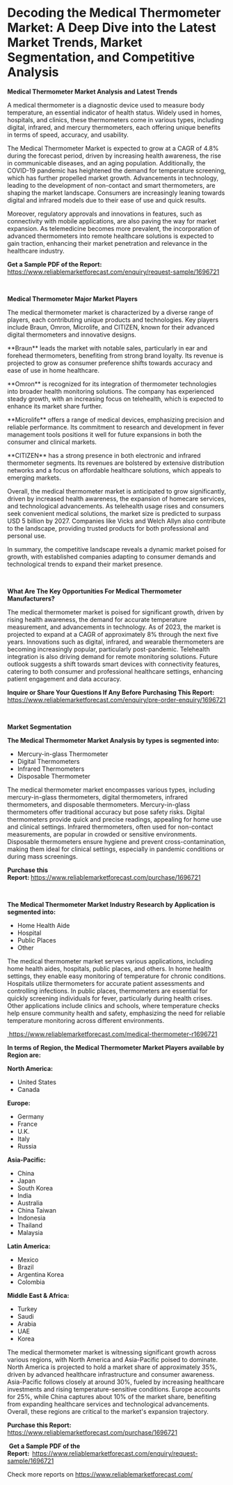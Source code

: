 <p><h1>Decoding the Medical Thermometer Market: A Deep Dive into the Latest Market Trends, Market Segmentation, and Competitive Analysis</h1></p><p><strong>Medical Thermometer Market Analysis and Latest Trends</strong></p>
<p><p>A medical thermometer is a diagnostic device used to measure body temperature, an essential indicator of health status. Widely used in homes, hospitals, and clinics, these thermometers come in various types, including digital, infrared, and mercury thermometers, each offering unique benefits in terms of speed, accuracy, and usability.</p><p>The Medical Thermometer Market is expected to grow at a CAGR of 4.8% during the forecast period, driven by increasing health awareness, the rise in communicable diseases, and an aging population. Additionally, the COVID-19 pandemic has heightened the demand for temperature screening, which has further propelled market growth. Advancements in technology, leading to the development of non-contact and smart thermometers, are shaping the market landscape. Consumers are increasingly leaning towards digital and infrared models due to their ease of use and quick results.</p><p>Moreover, regulatory approvals and innovations in features, such as connectivity with mobile applications, are also paving the way for market expansion. As telemedicine becomes more prevalent, the incorporation of advanced thermometers into remote healthcare solutions is expected to gain traction, enhancing their market penetration and relevance in the healthcare industry.</p></p>
<p><strong>Get a Sample PDF of the Report:&nbsp;</strong> <a href="https://www.reliablemarketforecast.com/enquiry/request-sample/1696721?utm_campaign=2721&utm_medium=2&utm_source=Github&utm_content=ia&utm_term=27032025&utm_id=medical-thermometer">https://www.reliablemarketforecast.com/enquiry/request-sample/1696721</a></p>
<p>&nbsp;</p>
<p><strong>Medical Thermometer Major Market Players</strong></p>
<p><p>The medical thermometer market is characterized by a diverse range of players, each contributing unique products and technologies. Key players include Braun, Omron, Microlife, and CITIZEN, known for their advanced digital thermometers and innovative designs. </p><p>**Braun** leads the market with notable sales, particularly in ear and forehead thermometers, benefiting from strong brand loyalty. Its revenue is projected to grow as consumer preference shifts towards accuracy and ease of use in home healthcare.</p><p>**Omron** is recognized for its integration of thermometer technologies into broader health monitoring solutions. The company has experienced steady growth, with an increasing focus on telehealth, which is expected to enhance its market share further.</p><p>**Microlife** offers a range of medical devices, emphasizing precision and reliable performance. Its commitment to research and development in fever management tools positions it well for future expansions in both the consumer and clinical markets.</p><p>**CITIZEN** has a strong presence in both electronic and infrared thermometer segments. Its revenues are bolstered by extensive distribution networks and a focus on affordable healthcare solutions, which appeals to emerging markets.</p><p>Overall, the medical thermometer market is anticipated to grow significantly, driven by increased health awareness, the expansion of homecare services, and technological advancements. As telehealth usage rises and consumers seek convenient medical solutions, the market size is predicted to surpass USD 5 billion by 2027. Companies like Vicks and Welch Allyn also contribute to the landscape, providing trusted products for both professional and personal use.</p><p>In summary, the competitive landscape reveals a dynamic market poised for growth, with established companies adapting to consumer demands and technological trends to expand their market presence.</p></p>
<p>&nbsp;</p>
<p><strong>What Are The Key Opportunities For Medical Thermometer Manufacturers?</strong></p>
<p><p>The medical thermometer market is poised for significant growth, driven by rising health awareness, the demand for accurate temperature measurement, and advancements in technology. As of 2023, the market is projected to expand at a CAGR of approximately 8% through the next five years. Innovations such as digital, infrared, and wearable thermometers are becoming increasingly popular, particularly post-pandemic. Telehealth integration is also driving demand for remote monitoring solutions. Future outlook suggests a shift towards smart devices with connectivity features, catering to both consumer and professional healthcare settings, enhancing patient engagement and data accuracy.</p></p>
<p><strong>Inquire or Share Your Questions If Any Before Purchasing This Report:</strong> <a href="https://www.reliablemarketforecast.com/enquiry/pre-order-enquiry/1696721?utm_campaign=2721&utm_medium=2&utm_source=Github&utm_content=ia&utm_term=27032025&utm_id=medical-thermometer">https://www.reliablemarketforecast.com/enquiry/pre-order-enquiry/1696721</a></p>
<p>&nbsp;</p>
<p><strong>Market Segmentation</strong></p>
<p><strong>The Medical Thermometer Market Analysis by types is segmented into:</strong></p>
<p><ul><li>Mercury-in-glass Thermometer</li><li>Digital Thermometers</li><li>Infrared Thermometers</li><li>Disposable Thermometer</li></ul></p>
<p><p>The medical thermometer market encompasses various types, including mercury-in-glass thermometers, digital thermometers, infrared thermometers, and disposable thermometers. Mercury-in-glass thermometers offer traditional accuracy but pose safety risks. Digital thermometers provide quick and precise readings, appealing for home use and clinical settings. Infrared thermometers, often used for non-contact measurements, are popular in crowded or sensitive environments. Disposable thermometers ensure hygiene and prevent cross-contamination, making them ideal for clinical settings, especially in pandemic conditions or during mass screenings.</p></p>
<p><strong>Purchase this Report:&nbsp;</strong><a href="https://www.reliablemarketforecast.com/purchase/1696721?utm_campaign=2721&utm_medium=2&utm_source=Github&utm_content=ia&utm_term=27032025&utm_id=medical-thermometer">https://www.reliablemarketforecast.com/purchase/1696721</a></p>
<p>&nbsp;</p>
<p><strong>The Medical Thermometer Market Industry Research by Application is segmented into:</strong></p>
<p><ul><li>Home Health Aide</li><li>Hospital</li><li>Public Places</li><li>Other</li></ul></p>
<p><p>The medical thermometer market serves various applications, including home health aides, hospitals, public places, and others. In home health settings, they enable easy monitoring of temperature for chronic conditions. Hospitals utilize thermometers for accurate patient assessments and controlling infections. In public places, thermometers are essential for quickly screening individuals for fever, particularly during health crises. Other applications include clinics and schools, where temperature checks help ensure community health and safety, emphasizing the need for reliable temperature monitoring across different environments.</p></p>
<p><a href="https://www.reliablemarketforecast.com/medical-thermometer-r1696721?utm_campaign=2721&utm_medium=2&utm_source=Github&utm_content=ia&utm_term=27032025&utm_id=medical-thermometer">&nbsp;https://www.reliablemarketforecast.com/medical-thermometer-r1696721</a></p>
<p><strong>In terms of Region, the Medical Thermometer Market Players available by Region are:</strong></p>
<p>
    <p> <strong> North America: </strong>
        <ul>
            <li>United States</li>
            <li>Canada</li>
        </ul>
        </p> 
    <p> <strong> Europe: </strong>
        <ul>
            <li>Germany</li>
            <li>France</li>
            <li>U.K.</li>
            <li>Italy</li>
            <li>Russia</li>
        </ul>
        </p> 
    <p> <strong> Asia-Pacific: </strong>
        <ul>
            <li>China</li>
            <li>Japan</li>
            <li>South Korea</li>
            <li>India</li>
            <li>Australia</li>
            <li>China Taiwan</li>
            <li>Indonesia</li>
            <li>Thailand</li>
            <li>Malaysia</li>
        </ul>
        </p> 
    <p> <strong> Latin America: </strong>
        <ul>
            <li>Mexico</li>
            <li>Brazil</li>
            <li>Argentina Korea</li>
            <li>Colombia</li>
        </ul>
        </p> 
    <p> <strong> Middle East & Africa: </strong>
        <ul>
            <li>Turkey</li>
            <li>Saudi</li>
            <li>Arabia</li>
            <li>UAE</li>
            <li>Korea</li>
        </ul>
    </p>
    </p>
<p><p>The medical thermometer market is witnessing significant growth across various regions, with North America and Asia-Pacific poised to dominate. North America is projected to hold a market share of approximately 35%, driven by advanced healthcare infrastructure and consumer awareness. Asia-Pacific follows closely at around 30%, fueled by increasing healthcare investments and rising temperature-sensitive conditions. Europe accounts for 25%, while China captures about 10% of the market share, benefiting from expanding healthcare services and technological advancements. Overall, these regions are critical to the market's expansion trajectory.</p></p>
<p><strong>Purchase this Report: </strong><a href="https://www.reliablemarketforecast.com/purchase/1696721?utm_campaign=2721&utm_medium=2&utm_source=Github&utm_content=ia&utm_term=27032025&utm_id=medical-thermometer">https://www.reliablemarketforecast.com/purchase/1696721</a></p>
<p>&nbsp;<strong>Get a Sample PDF of the Report:&nbsp;&nbsp;</strong><a href="https://www.reliablemarketforecast.com/enquiry/request-sample/1696721?utm_campaign=2721&utm_medium=2&utm_source=Github&utm_content=ia&utm_term=27032025&utm_id=medical-thermometer">https://www.reliablemarketforecast.com/enquiry/request-sample/1696721</a></p>
<p><strong></strong></p>
<p>Check more reports on <a href="https://www.reliablemarketforecast.com/?utm_campaign=2721&utm_medium=2&utm_source=Github&utm_content=ia&utm_term=27032025&utm_id=medical-thermometer">https://www.reliablemarketforecast.com/</a></p>